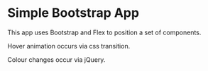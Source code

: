 # Simple Bootstrap App

This app uses Bootstrap and Flex to position a set of components.

Hover animation occurs via css transition.

Colour changes occur via jQuery.
